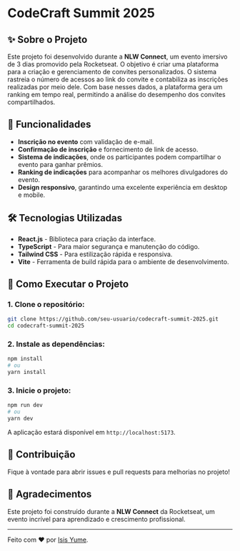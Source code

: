 # CodeCraft Summit 2025

## ✨ Sobre o Projeto
Este projeto foi desenvolvido durante a **NLW Connect**, um evento imersivo de 3 dias promovido pela Rocketseat. O objetivo é criar uma plataforma para a criação e gerenciamento de convites personalizados. O sistema rastreia o número de acessos ao link do convite e contabiliza as inscrições realizadas por meio dele. Com base nesses dados, a plataforma gera um ranking em tempo real, permitindo a análise do desempenho dos convites compartilhados.

## 🚀 Funcionalidades
- **Inscrição no evento** com validação de e-mail.
- **Confirmação de inscrição** e fornecimento de link de acesso.
- **Sistema de indicações**, onde os participantes podem compartilhar o evento para ganhar prêmios.
- **Ranking de indicações** para acompanhar os melhores divulgadores do evento.
- **Design responsivo**, garantindo uma excelente experiência em desktop e mobile.

## 🛠 Tecnologias Utilizadas
- **React.js** - Biblioteca para criação da interface.
- **TypeScript** - Para maior segurança e manutenção do código.
- **Tailwind CSS** - Para estilização rápida e responsiva.
- **Vite** - Ferramenta de build rápida para o ambiente de desenvolvimento.

## 📝 Como Executar o Projeto

### 1. Clone o repositório:
```sh
git clone https://github.com/seu-usuario/codecraft-summit-2025.git
cd codecraft-summit-2025
```

### 2. Instale as dependências:
```sh
npm install
# ou
yarn install
```

### 3. Inicie o projeto:
```sh
npm run dev
# ou
yarn dev
```

A aplicação estará disponível em `http://localhost:5173`.

## 💪 Contribuição
Fique à vontade para abrir issues e pull requests para melhorias no projeto!

## 🌟 Agradecimentos
Este projeto foi construído durante a **NLW Connect** da Rocketseat, um evento incrível para aprendizado e crescimento profissional.

---

Feito com ❤️ por [Isis Yume](https://github.com/iyumw).

